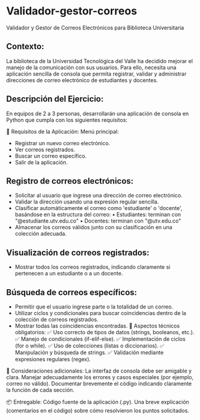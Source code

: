 # Validador-gestor-correos
Validador y Gestor de Correos Electrónicos para Biblioteca Universitaria

## Contexto:
La biblioteca de la Universidad Tecnológica del Valle ha decidido mejorar el manejo de la comunicación con sus usuarios. Para ello, necesita una aplicación sencilla de consola que permita registrar, validar y administrar direcciones de correo electrónico de estudiantes y docentes.

## Descripción del Ejercicio:
En equipos de 2 a 3 personas, desarrollarán una aplicación de consola en Python que cumpla con los siguientes requisitos:

📌 Requisitos de la Aplicación:
Menú principal:

- Registrar un nuevo correo electrónico.
- Ver correos registrados.
- Buscar un correo específico.
- Salir de la aplicación.


## Registro de correos electrónicos:

- Solicitar al usuario que ingrese una dirección de correo electrónico.
- Validar la dirección usando una expresión regular sencilla.
- Clasificar automáticamente el correo como 'estudiante' o 'docente', basándose en la estructura del correo:
   • Estudiantes: terminan con "@estudiante.utv.edu.co"
   • Docentes: terminan con "@utv.edu.co"
- Almacenar los correos válidos junto con su clasificación en una colección adecuada.


## Visualización de correos registrados:

- Mostrar todos los correos registrados, indicando claramente si pertenecen a un estudiante o a un docente.


## Búsqueda de correos específicos:

- Permitir que el usuario ingrese parte o la totalidad de un correo.
- Utilizar ciclos y condicionales para buscar coincidencias dentro de la colección de correos registrados.
- Mostrar todas las coincidencias encontradas.
🔧 Aspectos técnicos obligatorios:
✅ Uso correcto de tipos de datos (strings, booleanos, etc.).
✅ Manejo de condicionales (if-elif-else).
✅ Implementación de ciclos (for o while).
✅ Uso de colecciones (listas o diccionarios).
✅ Manipulación y búsqueda de strings.
✅ Validación mediante expresiones regulares (regex).

📍 Consideraciones adicionales:
La interfaz de consola debe ser amigable y clara.
Manejar adecuadamente los errores y casos especiales (por ejemplo, correo no válido).
Documentar brevemente el código indicando claramente la función de cada sección.

📦 Entregable:
Código fuente de la aplicación (.py).
Una breve explicación (comentarios en el código) sobre cómo resolvieron los puntos solicitados.
